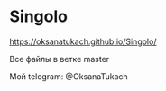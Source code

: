 # Singolo
https://oksanatukach.github.io/Singolo/

Все файлы в ветке master

Мой telegram: @OksanaTukach
